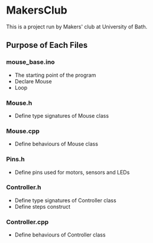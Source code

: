 # MakersClub

This is a project run by Makers' club at University of Bath.


## Purpose of Each Files
### mouse_base.ino
- The starting point of the program
- Declare Mouse
- Loop

### Mouse.h
- Define type signatures of Mouse class

### Mouse.cpp
- Define behaviours of Mouse class

### Pins.h
- Define pins used for motors, sensors and LEDs

### Controller.h
- Define type signatures of Controller class
- Define steps construct

### Controller.cpp
- Define behaviours of Controller class

